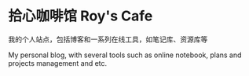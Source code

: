 # 拾心咖啡馆 Roy's Cafe
我的个人站点，包括博客和一系列在线工具，如笔记库、资源库等

My personal blog, with several tools such as online notebook, plans and projects management and etc.